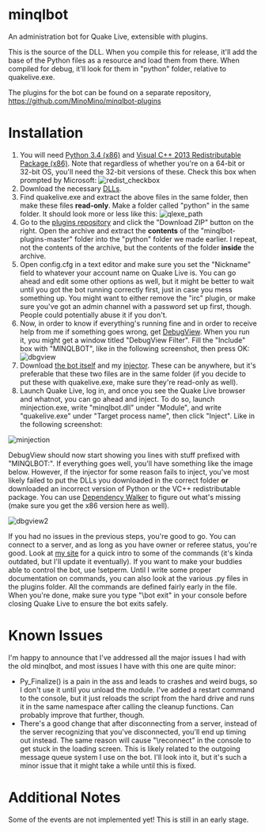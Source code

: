 minqlbot
========

An administration bot for Quake Live, extensible with plugins.

This is the source of the DLL. When you compile this for release, it'll add the base of the Python
files as a resource and load them from there. When compiled for debug, it'll look for them in
"python" folder, relative to quakelive.exe.

The plugins for the bot can be found on a separate repository, https://github.com/MinoMino/minqlbot-plugins

Installation
============

1. You will need [Python 3.4 (x86)](https://www.python.org/ftp/python/3.4.2/python-3.4.2.msi) and [Visual C++ 2013 Redistributable Package (x86)](http://www.microsoft.com/en-us/download/details.aspx?id=40784). Note that regardless of whether you're on a 64-bit or 32-bit OS, you'll need the 32-bit versions of these. Check this box when prompted by Microsoft: ![redist_checkbox]
2. Download the necessary [DLLs](http://minomino.org/quake/minqlbot_dependencies.zip).
3. Find quakelive.exe and extract the above files in the same folder, then make these files __read-only__. Make a folder called "python" in the same folder. It should look more or less like this: ![qlexe_path]
4. Go to the [plugins repository](https://github.com/MinoMino/minqlbot-plugins) and click the "Download ZIP" button on the right. Open the archive and extract the __contents__ of the "minqlbot-plugins-master" folder into the "python" folder we made earlier. I repeat, not the contents of the archive, but the contents of the folder __inside__ the archive.
5. Open config.cfg in a text editor and make sure you set the "Nickname" field to whatever your account name on Quake Live is. You can go ahead and edit some other options as well, but it might be better to wait until you got the bot running correctly first, just in case you mess something up. You might want to either remove the "irc" plugin, or make sure you've got an admin channel with a password set up first, though. People could potentially abuse it if you don't.
6. Now, in order to know if everything's running fine and in order to receive help from me if something goes wrong, get [DebugView](http://technet.microsoft.com/en-us/sysinternals/bb896647.aspx). When you run it, you might get a window titled "DebugView Filter". Fill the "Include" box with "MINQLBOT", like in the following screenshot, then press OK: ![dbgview]
7. Download [the bot itself](http://minomino.org/quake/minqlbot.dll) and my [injector](http://minomino.org/quake/Minjection.exe). These can be anywhere, but it's preferable that these two files are in the same folder (if you decide to put these with quakelive.exe, make sure they're read-only as well).
8. Launch Quake Live, log in, and once you see the Quake Live browser and whatnot, you can go ahead and inject. To do so, launch minjection.exe, write "minqlbot.dll" under "Module", and write "quakelive.exe" under "Target process name", then click "Inject". Like in the following screenshot:

![minjection]

DebugView should now start showing you lines with stuff prefixed with "MINQLBOT:". If everything goes well, you'll have something like the image below. However, if the injector for some reason fails to inject, you've most likely failed to put the DLLs you downloaded in the correct folder __or__ downloaded an incorrect version of Python or the VC++ redistributable package. You can use [Dependency Walker](http://www.dependencywalker.com/) to figure out what's missing (make sure you get the x86 version here as well).

![dbgview2]


If you had no issues in the previous steps, you're good to go. You can connect to a server, and as long as you have owner or referee status, you're good. Look at [my site](http://minomino.org/quake/) for a quick intro to some of the commands (it's kinda outdated, but I'll update it eventually). If you want to make your buddies able to control the bot, use !setperm. Until I write some proper documentation on commands, you can also look at the various .py files in the plugins folder. All the commands are defined fairly early in the file. When you're done, make sure you type "\bot exit" in your console before closing Quake Live to ensure the bot exits safely.


Known Issues
============

I'm happy to announce that I've addressed all the major issues I had with the old minqlbot, and most issues
I have with this one are quite minor:
* Py_Finalize() is a pain in the ass and leads to crashes and weird bugs, so I don't use it until you unload the module.
I've added a restart command to the console, but it just reloads the script from the hard drive and runs it in
the same namespace after calling the cleanup functions. Can probably improve that further, though.
* There's a good change that after disconnecting from a server, instead of the server recognizing that you've disconnected, you'll end up timing out instead. The same reason will cause "\reconnect" in the console to get stuck in the loading screen. This is likely related to the outgoing message queue system I use on the bot. I'll look into it, but it's such a minor issue that it might take a while until this is fixed.


Additional Notes
================
Some of the events are not implemented yet! This is still in an early stage.

[redist_checkbox]:http://minomino.org/screenshots/2015-01-02_19-45-39.png
[qlexe_path]:http://minomino.org/screenshots/2015-01-02_19-56-57.png
[dbgview]:http://minomino.org/screenshots/2015-01-02_20-17-42.png
[dbgview2]:http://minomino.org/screenshots/2015-01-02_20-38-15.png
[minjection]:http://minomino.org/screenshots/2015-01-02_20-23-35.png
